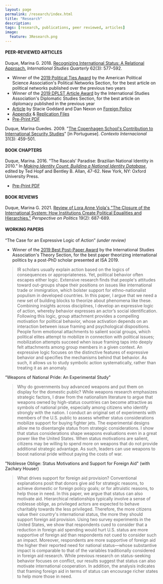 ```yaml
---
layout: page
permalink: /research/index.html
title: "Research"
description:
tags: [research, publications, peer reviewed, articles]
image:
  feature: 3Research.png
---
```


#### PEER-REVIEWED ARTICLES

Duque, Marina G. 2018. <a href="https://doi.org/10.1093/isq/sqy001" target="_blank">Recognizing International Status: A Relational Approach.</a> _International Studies Quarterly_ 62(3): 577–592.

- Winner of the <a href="https://www.apsanet.org/section-41-The-Political-Ties-Award" target="_blank">2019 Political Ties Award</a> by the American Political Science Association's Political Networks Section, for the best article on political networks published over the previous two years
- Winner of the <a href="https://www.isanet.org/Programs/Awards/DPLST-Article" target="_blank">2019 DPLST Article Award</a> by the International Studies Association's Diplomatic Studies Section, for the best article on diplomacy published in the previous year
- <a href="https://foreignpolicy.com/2018/06/21/kim-jong-un-gets-to-sit-at-the-cool-table-now/" target="_blank">Article</a> by Stacie Goddard and Dan Nexon on <a href="https://foreignpolicy.com/" target="_blank">Foreign Policy</a>
- <a href="../pdf/DuqueOnlineAppendix.pdf" target="_blank">Appendix</a> & <a href="https://doi.org/10.7910/DVN/4K7SQC" target="_blank">Replication Files</a>
- <a href="../pdf/DuqueRecognizingStatus.pdf" target="_blank">Pre-Print PDF</a>

Duque, Marina Guedes. 2009. "<a href="http://www.scielo.br/pdf/cint/v31n3/v31n3a03.pdf" target="_blank">The Copenhagen School's Contribution to International Security Studies</a>" [in Portuguese]. _Contexto Internacional_ 31(3): 459-501.


#### BOOK CHAPTERS

Duque, Marina. 2016. “The Rascals’ Paradise: Brazilian National Identity in 2010.” In <a href="https://global.oup.com/academic/product/making-identity-count-9780190255473?cc=us&lang=en&" target="_blank">_Making Identity Count: Building a National Identity Database_</a>, edited by Ted Hopf and Bentley B. Allan, 47-62. New York, NY: Oxford University Press.

- <a href="../pdf/Brazil_2010.pdf" target="_blank">Pre-Print PDF</a>


#### BOOK REVIEWS

Duque, Marina G. 2021. <a href="https://doi.org/10.1017/S1537592721000554" target="_blank">Review of Lora Anne Viola's "The Closure of the International System: How Institutions Create Political Equalities and Hierarchies."</a> _Perspective on Politics_ 19(2): 687-689.


#### WORKING PAPERS

“The Case for an Expressive Logic of Action” _(under review)_

- Winner of the <a href="https://www.isanet.org/Programs/Awards/THEORY-Conference-Post-PhD-Paper-Award" target="_blank">2019 Best Post-Paper Award</a> by the International Studies Association's Theory Section, for the best paper theorizing international politics by a post-PhD scholar presented at ISA 2019.

> IR scholars usually explain action based on the logics of consequences or appropriateness. Yet, political behavior often escapes either logic. Extensive research finds that people's attitudes toward out-groups shape their positions on issues like international trade or immigration, which bolster support for ethno-nationalist populism in developed countries. In this paper, I argue that we need a new set of building blocks to theorize about phenomena like these. Combining insights across disciplines, I develop an expressive logic of action, whereby behavior expresses an actor’s social identification. Following this logic, group attachment provides a compelling motivation for political behavior, whose activation depends on an interaction between issue framing and psychological dispositions. People form emotional attachments to salient social groups, which political elites attempt to mobilize in connection with political issues; mobilization attempts succeed when issue framing taps into deeply felt attachments among group members in a given context. An expressive logic focuses on the distinctive features of expressive behavior and specifies the mechanisms behind that behavior. As such, it allows us to study symbolic action systematically, rather than treating it as an anomaly.

“Weapons of National Pride: An Experimental Study"

> Why do governments buy advanced weapons and put them on display for the domestic public? While weapons research emphasizes strategic factors, I draw from the nationalism literature to argue that weapons owned by high-status countries can become attractive as symbols of national pride, especially among citizens who identify strongly with the nation. I conduct an original set of experiments with members of the U.S. public to assess whether status considerations mobilize support for buying fighter jets. The experimental designs allow me to disentangle status from strategic considerations. I show that status considerations shape weapons evaluations even in a great power like the United States. When status motivations are salient, citizens may be willing to spend more on weapons that do not provide additional strategic advantage. As such, leaders can use weapons to boost national pride without paying the costs of war.

"Noblesse Oblige: Status Motivations and Support for Foreign Aid" (with Zachary Houser)

> What drives support for foreign aid provision? Conventional explanations posit that donors give aid for strategic reasons, to achieve domestic or foreign policy goals; or for altruistic reasons, to help those in need. In this paper, we argue that status can also motivate aid. Hierarchical relationships typically involve a sense of noblesse oblige, as privileged actors are expected to behave charitably towards the less privileged. Therefore, the more citizens value their country's international status, the more they should support foreign aid provision. Using two survey experiments in the United States, we show that respondents cued to consider that a reduction in foreign aid spending would hurt U.S. status are more supportive of foreign aid than respondents not cued to consider such an impact. Moreover, respondents are more supportive of foreign aid the higher their reported need for national status—whose substantive impact is comparable to that of the variables traditionally considered in foreign aid research. While previous research on status-seeking behavior focuses on conflict, our results suggest that status can also motivate international cooperation. In addition, the analysis indicates that framing foreign aid in terms of status can encourage richer states to help more those in need.

